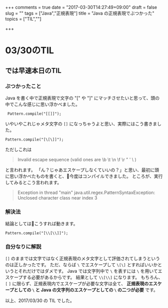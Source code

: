 +++
comments = true
date = "2017-03-30T14:27:49+09:00"
draft = false
slug = ""
tags = ["Java","正規表現"]
title = "Java の正規表現でぶつかった"
topics = ["TIL",""]

+++

# 03/30のTIL

## では早速本日のTIL
### ぶつかったこと
Java を書く中で正規表現で文字の "[" や "]" にマッチさせたいと思って、頭の中でこんな感じに思い浮かべました。
```
 Pattern.compile("[[]]");
```
いやいやこれじゃメタ文字の `[]` になっちゃうよと思い、実際にはこう書きました。
```
Pattern.compile("[\[\]]");
```
ただしこれは
> Invalid escape sequence (valid ones are  \b  \t  \n  \f  \r  \"  \'  \\ )

と言われます。
「ん？じゃあエスケープしなくていいの？」と思い、最初に頭に思い浮かべたものを書くと、今度はコンパイルできました。
ところが、実行してみるとこう言われます。

> Exception in thread "main" java.util.regex.PatternSyntaxException: Unclosed character class near index 3

### 解決法
結論としてはこうすれば動きます。
```
Pattern.compile("[\\[\\]]");
```

### 自分なりに解説
`[]` のままでは文字ではなく正規表現のメタ文字として評価されてしまうというのは正しかったです。
ただ、ならば  `\` でエスケープして `\[\]` とすればいいかというとそれだけではダメです。
Java では文字列中で `\` を表すには `\` を用いてエスケープする必要があるからです。
結果として `\\[\\]` になります。
もちろん、`[` `]` に限らず、正規表現内でエスケープが必要な文字は全て、 __正規表現のエスケープとしての `\` と Java の文字列のエスケープとしての `\` の二つが必要__ です。


以上、2017/03/30 の TIL でした。
